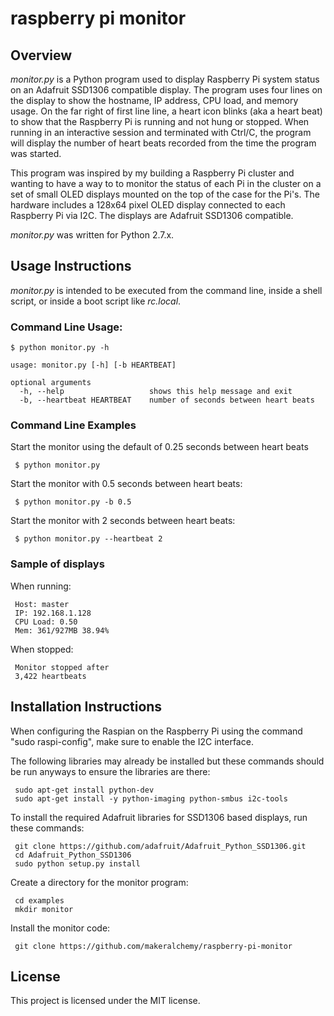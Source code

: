# raspberry pi monitor

## Overview
*monitor.py* is a Python program used to display Raspberry Pi system status on an Adafruit SSD1306 compatible display.
The program uses four lines on the display to show the hostname, IP address, CPU load, and memory usage.
On the far right of first line line, a heart icon blinks (aka a heart beat) to show that the Raspberry Pi is running and not hung or stopped.
When running in an interactive session and terminated with Ctrl/C, the program will display the number of heart beats recorded from the time the program was started.

This program was inspired by my building a Raspberry Pi cluster and wanting to have a way to to monitor the status of each Pi in the cluster on a set of small OLED displays
mounted on the top of the case for the Pi's.  The hardware includes a 128x64 pixel OLED display connected to each Raspberry Pi via I2C.  The displays are Adafruit SSD1306 compatible.

*monitor.py* was written for Python 2.7.x.

## Usage Instructions

*monitor.py* is intended to be executed from the command line, inside a shell script, or inside a boot script like *rc.local*.

### Command Line Usage:

    $ python monitor.py -h

    usage: monitor.py [-h] [-b HEARTBEAT]

    optional arguments
      -h, --help                   shows this help message and exit
      -b, --heartbeat HEARTBEAT    number of seconds between heart beats

### Command Line Examples
Start the monitor using the default of 0.25 seconds between heart beats

     $ python monitor.py

Start the monitor with 0.5 seconds between heart beats:

     $ python monitor.py -b 0.5

Start the monitor with 2 seconds between heart beats:

     $ python monitor.py --heartbeat 2

### Sample of displays

When running:

     Host: master
     IP: 192.168.1.128
     CPU Load: 0.50
     Mem: 361/927MB 38.94%

When stopped:

     Monitor stopped after
     3,422 heartbeats

## Installation Instructions

When configuring the Raspian on the Raspberry Pi using the command "sudo raspi-config", make sure to enable the I2C interface.

The following libraries may already be installed but these commands should be run anyways to ensure the libraries are there:

     sudo apt-get install python-dev
     sudo apt-get install -y python-imaging python-smbus i2c-tools

To install the required Adafruit libraries for SSD1306 based displays, run these commands:

     git clone https://github.com/adafruit/Adafruit_Python_SSD1306.git
     cd Adafruit_Python_SSD1306
     sudo python setup.py install

Create a directory for the monitor program:

     cd examples
     mkdir monitor

Install the monitor code:

     git clone https://github.com/makeralchemy/raspberry-pi-monitor

## License
This project is licensed under the MIT license.



